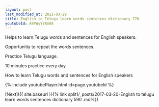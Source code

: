 ```yaml
---
layout: post
last_modified_at: 2021-03-29
title: English to Telugu learn words sentences dictionary 776 
youtubeId: A8PWyY7Km0A
---
```

 
 
Helps to learn Telugu words and sentences for English speakers.

Opportunitiy to repeat the words sentences. 

Practice Telugu language. 
 
10 minutes practice every day. 
 
How to learn Telugu words and sentences for English speakers 
 
{% include youtubePlayer.html id=page.youtubeId %}
 
 
[Next]({{ site.baseurl }}{% link  split1/_posts/2017-03-20-English to telugu learn words sentences dictionary 590 .md%})
 
